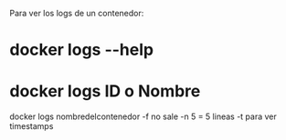 Para ver los logs de un contenedor:
# docker logs --help

# docker logs ID o Nombre
docker logs nombredelcontenedor
-f no sale
-n 5 = 5 lineas
-t para ver timestamps


